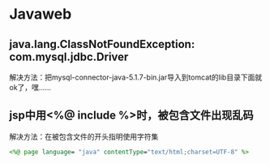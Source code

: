 # Javaweb
## java.lang.ClassNotFoundException: com.mysql.jdbc.Driver
解决方法：把mysql-connector-java-5.1.7-bin.jar导入到tomcat的lib目录下面就ok了，嘿……

## jsp中用<%@ include %>时，被包含文件出现乱码
解决方法：在被包含文件的开头指明使用字符集
```jsp
<%@ page language= "java" contentType="text/html;charset=UTF-8" %>
```

